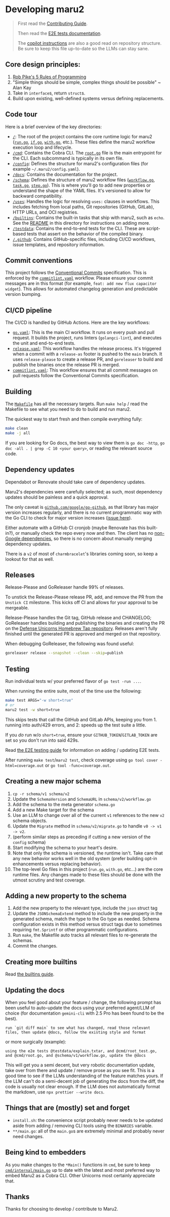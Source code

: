 # Developing maru2

> First read the [Contributing Guide](../.github/CONTRIBUTING.md).
>
> Then read the [E2E tests documentation](../testdata/README.md).
>
> The [copilot instructions](../.github/copilot-instructions.md) are also a good read on repository structure. Be sure to keep this file up-to-date so the LLMs can stay sane.

## Core design principles:

1. [Rob Pike's 5 Rules of Programming](https://users.ece.utexas.edu/~adnan/pike.html)
1. "Simple things should be simple, complex things should be possible" ~ Alan Kay
1. Take in `interface`s, return `struct`s.
1. Build upon existing, well-defined systems versus defining replacements.

## Code tour

Here is a brief overview of the key directories:

- [`/`](../): The root of the project contains the core runtime logic for maru2 ([`run.go`](../run.go), [`if.go`](../if.go), [`with.go`](../with.go), etc.). These files define the maru2 workflow execution loop and lifecycle.
- [`/cmd`](../cmd): Contains the Cobra CLI. The [`root.go`](../cmd/root.go) file is the main entrypoint for the CLI. Each subcommand is typically in its own file.
- [`/config`](../config): Defines the structure for maru2's configuration files (for example `~/.maru2/config.yaml`).
- [`/docs`](../docs): Contains the documentation for the project.
- [`/schema`](../schema): Defines the structure of maru2 workflow files ([`workflow.go`](../schema/v1/workflow.go), [`task.go`](../schema/v1/task.go), [`step.go`](../schema/v1/step.go)). This is where you'll go to add new properties or understand the shape of the YAML files. It's versioned to allow for backward compatibility.
- [`/uses`](../uses): Handles the logic for resolving `uses:` clauses in workflows. This includes fetching from local paths, Git repositories (GitHub, GitLab), HTTP URLs, and OCI registries.
- [`/builtins`](../builtins): Contains the built-in tasks that ship with maru2, such as `echo`. See the [README](../builtins/README.md) in this directory for instructions on adding more.
- [`/testdata`](../testdata): Contains the end-to-end tests for the CLI. These are script-based tests that assert on the behavior of the compiled binary.
- [`/.github`](../.github): Contains GitHub-specific files, including CI/CD workflows, issue templates, and repository information.

## Commit conventions

This project follows the [Conventional Commits](https://www.conventionalcommits.org/en/v1.0.0/) specification. This is enforced by the [`commitlint.yaml`](../.github/workflows/commitlint.yaml) workflow. Please ensure your commit messages are in this format (for example, `feat: add new flux capacitor widget`). This allows for automated changelog generation and predictable version bumping.

## CI/CD pipeline

The CI/CD is handled by GitHub Actions. Here are the key workflows:

- [`go.yaml`](../.github/workflows/go.yaml): This is the main CI workflow. It runs on every push and pull request. It builds the project, runs linters (`golangci-lint`), and executes the unit and end-to-end tests.
- [`release.yaml`](../.github/workflows/release.yaml): This workflow handles the release process. It's triggered when a commit with a `release-as` footer is pushed to the `main` branch. It uses `release-please` to create a release PR, and `goreleaser` to build and publish the binaries once the release PR is merged.
- [`commitlint.yaml`](../.github/workflows/commitlint.yaml): This workflow ensures that all commit messages on pull requests follow the Conventional Commits specification.

## Building

The [`Makefile`](../Makefile) has all the necessary targets. Run `make help` / read the Makefile to see what you need to do to build and run maru2.

The quickest way to start fresh and then compile everything fully:

```bash
make clean
make -j all
```

If you are looking for Go docs, the best way to view them is `go doc -http`, `go doc -all . | grep -C 10 <your query>`, or reading the relevant source code.

## Dependency updates

Dependabot or Renovate should take care of dependency updates.

Maru2's dependencies were carefully selected; as such, most dependency updates should be painless and a quick approval.

The only caveat is [`github.com/google/go-github`](https://github.com/google/go-github/releases), as that library has major version increases regularly, and there is no current programmatic way with the Go CLI to check for major version increases ([issue here](https://github.com/golang/go/issues/67420)).

Either automate with a GitHub CI cronjob (maybe Renovate has this built-in?), or manually check the repo every now and then. The client has no [non-Google dependencies](https://github.com/google/go-github/blob/master/go.mod), so there is no concern about manually merging dependency updates.

There is a `v2` of most of `charmbracelet`'s libraries coming soon, so keep a lookout for that as well.

## Releases

Release-Please and GoReleaser handle 99% of releases.

To unstick the Release-Please release PR, add, and remove the PR from the `Unstick CI` milestone. This kicks off CI and allows for your approval to be mergeable.

Release-Please handles the Git tag, GitHub release and CHANGELOG; GoReleaser handles building and publishing the binaries and creating the PR on the [Defense Unicorns Homebrew Tap repository](https://github.com/defenseunicorns/homebrew-tap). Releases aren't fully finished until the generated PR is approved and merged on that repository.

When debugging GoReleaser, the following was found useful:

```bash
goreleaser release --snapshot --clean --skip=publish
```

## Testing

Run individual tests w/ your preferred flavor of `go test -run ...`.

When running the entire suite, most of the time use the following:

```bash
make test ARGS="-w short=true"
# or
maru2 test -w short=true
```

This skips tests that call the GitHub and GitLab APIs, keeping you from 1. running into auth/429 errors, and 2: speeds up the test suite a little.

If you _do_ run w/o `short=true`, ensure your `GITHUB_TOKEN`/`GITLAB_TOKEN` are set so you don't run into said 429s.

Read [the E2E testing guide](../testdata/README.md) for information on adding / updating E2E tests.

After running `make test`/`maru2 test`, check coverage using `go tool cover -html=coverage.out` or `go tool -func=coverage.out`.

## Creating a new major schema

1. `cp -r schema/v1 schema/v2`
1. Update the `SchemaVersion` and `SchemaURL` in `schema/v2/workflow.go`
1. Add the schema to the meta generator `schema.go`
1. Add a new Make target for the schema
1. Use an LLM to change over all of the current `v1` references to the new `v2` schema objects.
1. Update the `Migrate` method in `schema/v2/migrate.go` to handle `v0 -> v1 -> v2`.
1. (perform similar steps as preceding if cutting a new version of the `config` schema)
1. Start modifying the schema to your heart's desire.
1. Note that only the schema is versioned, the runtime isn't. Take care that any new behavior works well in the old system (prefer building opt-in enhancements versus replacing behavior).
1. The top-level Go files in this project (`run.go`, `with.go`, etc...) are the core runtime files. Any changes made to these files should be done with the utmost scrutiny and test coverage.

## Adding a new property to the schema

1. Add the new property to the relevant type, include the `json` struct tag
1. Update the `JSONSchemaExtend` method to include the new property in the generated schema, match the type to the Go type as needed. Schema configuration exists in this method versus struct tags due to sometimes requiring `fmt.Sprintf` or other programmatic configurations.
1. Run `make`, the Makefile auto tracks all relevant files to re-generate the schemas.
1. Commit the changes.

## Creating more builtins

Read [the builtins guide](../builtins/README.md).

## Updating the docs

When you feel good about your feature / change, the following prompt has been useful to auto-update the docs using your preferred agent/LLM of choice (for documentation `gemini-cli` with 2.5 Pro has been found to be the best).

```plaintext
run `git diff main` to see what has changed, read those relevant files, then update @docs, follow the existing style and format
```

or more surgically (example):

```plaintext
using the e2e tests @testdata/explain.txtar, and @cmd/root_test.go, and @cmd/root.go, and @schema/v1/workflow.go, update the @docs
```

This will get you a semi decent, but very robotic documentation update, take over from there and update / remove prose as you see fit. This is a good time to see if the LLMs understanding of the feature matches yours. If the LLM can't do a semi-decent job of generating the docs from the diff, the code is usually not clear enough. If the LLM does not automatically format the markdown, use `npx prettier --write docs`.

## Things that are (mostly) set and forget

- `install.sh`: the convenience script probably never needs to be updated aside from adding / removing CLI tools using the `BINARIES` variable.
- `**/main.go`: all of the `main.go`s are extremely minimal and probably never need changes.

## Being kind to embedders

As you make changes to the `*Main()` functions in `cmd`, be sure to keep [`cmd/internal/main.go`](../cmd/internal/main.go) up to date with the latest and most preferred way to embed Maru2 as a Cobra CLI. Other Unicorns most certainly appreciate that.

## Thanks

Thanks for choosing to develop / contribute to Maru2.
